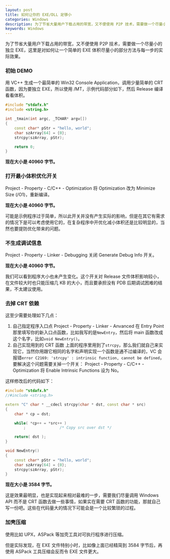 ```yaml
---
layout: post
title: 如何让你的 EXE/DLL 足够小
categories: Windows
description: 为了节省大量用户下载占用的带宽，又不便使用 P2P 技术，需要做一个尽量小的独立 EXE，这里是对如何让一个简单的 EXE 体积尽量小的部分方法与每一步的实际效果。
keywords: Windows
---
```


为了节省大量用户下载占用的带宽，又不便使用 P2P 技术，需要做一个尽量小的独立 EXE，这里是对如何让一个简单的 EXE 体积尽量小的部分方法与每一步的实际效果。
<!--more-->
### 初始 DEMO

用 VC++ 生成一个最简单的 Win32 Console Application，调用少量简单的 CRT 函数，因为要独立 EXE，所以使用 /MT，示例代码部分如下，然后 Release 编译看看体积。

```cpp
#include "stdafx.h"
#include <string.h>

int _tmain(int argc, _TCHAR* argv[])
{
	const char* pStr = "hello, world";
	char szArray[64] = {0};
	strcpy(szArray, pStr);

	return 0;
}
```

**现在大小是 40960 字节。**

### 打开最小体积优化开关

Project - Property - C/C++ - Optimization 将 Optimization 改为 Minimize Size (/O1)，重新编译。

**现在大小是 40960 字节。**

可能是示例程序过于简单，所以此开关并没有产生实际的影响，但是在其它有需求的情况下是可以考虑使用它的，在复杂程序中开优化减小体积还是比较明显的，当然也要提防优化带来的问题。

### 不生成调试信息

Project - Property - Linker - Debugging 关闭 Generate Debug Info 开关。

**现在大小是 40960 字节。**

我们可以看到程序大小也未产生变化。这个开关对 Release 文件体积影响较小，在文件较大时也只能压缩几 KB 的大小，而且要承担没有 PDB 后期调试困难的结果，不太建议使用。

### 去掉 CRT 依赖

这至少需要处理如下几点：

1. 自己指定程序入口点
Project - Property - Linker - Anvanced 在 Entry Point 那里填写你的新入口点函数，比如我写的是`NewEntry`，然后将 main 函数改成这个名字，比如`void NewEntry()`。
2. 自己实现用到的 CRT 函数
上面的程序里用到了`strcpy`，那么我们就自己来实现它，当然你用跟它相同的名字和声明实现一个函数是通不过编译的，VC 会报错`error C2169: 'strcpy' : intrinsic function, cannot be defined`，要解决这个问题需要关掉一个开关：
Project - Property - C/C++ - Optimization 将 Enable Intrinsic Functions 设为 No。

这样修改后的代码如下：

```cpp
#include "stdafx.h"
//#include <string.h>

extern "C" char * __cdecl strcpy(char * dst, const char * src)
{
	char * cp = dst;

	while( *cp++ = *src++ )
		;               /* Copy src over dst */

	return( dst );
}

void NewEntry()
{
	const char* pStr = "hello, world";
	char szArray[64] = {0};
	strcpy(szArray, pStr);
}
```

**现在大小是 3584 字节。**

这是效果最明显，也是实现起来相对最难的一步，需要我们尽量调用 Windows API 而不是 CRT 函数去做一些事情，如果实在需要 CRT 函数的功能，那就自己写一份吧。这些在代码量大的情况下可能会是一个比较繁琐的过程。

### 加壳压缩

使用比如 UPX，ASPack 等加壳工具对可执行程序进行压缩。

但是实际发现，在 EXE 文件特别小时，比如像上面已经精简到 3584 字节后，再使用 ASPack 工具压缩会反而令 EXE 文件更大。
